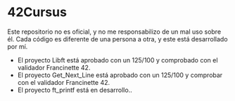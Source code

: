 # 42Cursus

Este repositorio no es oficial, y no me responsabilizo de un mal uso sobre él.
Cada código es diferente de una persona a otra, y este está desarrollado por mí.

- El proyecto Libft está aprobado con un 125/100 y comprobado con el validador Francinette 42.
- El proyecto Get_Next_Line está aprobado con un 125/100 y comprobar con el validador Francinette 42.
- El proyecto ft_printf está en desarrollo..
